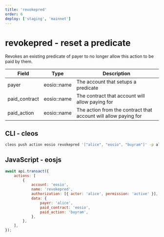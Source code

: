 ```yaml
---
title: 'revokepred'
order: 6
deploy: ['staging', 'mainnet']
---
```


# revokepred - reset a predicate

Revokes an existing predicate of payer to no longer allow this action to be paid by them.

| Field         | Type        | Description                                                     |
| ------------- | ----------- | --------------------------------------------------------------- |
| payer         | eosio::name | The account that setups a predicate                             |
| paid_contract | eosio::name | The contract that account will allow paying for                 |
| paid_action   | eosio::name | The action from the contract that account will allow paying for |

## CLI - cleos

```sh
cleos push action eosio revokepred '["alice", "eosio", "buyram"]' -p alice
```

## JavaScript - eosjs

```js
await api.transact({
    actions: [
        {
            account: 'eosio',
            name: 'revokepred',
            authorization: [{ actor: 'alice', permission: 'active' }],
            data: {
                payer: 'alice',
                paid_contract: 'eosio',
                paid_action: 'buyram',
            },
        },
    ],
});
```
